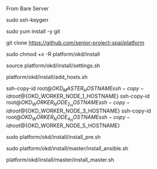 From Bare Server

sudo ssh-keygen

sudo yum install -y git

git clone https://github.com/senior-project-spai/platform

sudo chmod +x -R platform/okd/install

source platform/okd/install/settings.sh

platform/okd/install/add_hosts.sh

ssh-copy-id root@${OKD_MASTER_HOSTNAME}
ssh-copy-id root@${OKD_WORKER_NODE_1_HOSTNAME}
ssh-copy-id root@${OKD_WORKER_NODE_2_HOSTNAME}
ssh-copy-id root@${OKD_WORKER_NODE_3_HOSTNAME}
ssh-copy-id root@${OKD_WORKER_NODE_4_HOSTNAME}
ssh-copy-id root@${OKD_WORKER_NODE_5_HOSTNAME}

sudo platform/okd/install/install_pre.sh

sudo platform/okd/install/master/install_ansible.sh

platform/okd/install/master/install_master.sh